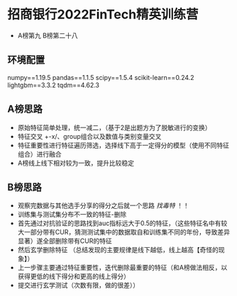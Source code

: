 # 招商银行2022FinTech精英训练营


* A榜第九 B榜第二十八

## 环境配置

numpy==1.19.5
pandas==1.1.5
scipy==1.5.4
scikit-learn==0.24.2
lightgbm==3.3.2
tqdm==4.62.3


## A榜思路

* 原始特征简单处理，统一减二，（基于2是出题方为了脱敏进行的变换）
* 特征交叉 +-x/、group组合以及数值与类别变量交叉
* 特征重要性进行特征遍历筛选，选择线下高于一定得分的模型（使用不同特征组合）进行融合
* A榜线上线下相对较为一致，提升比较稳定


## B榜思路

* 观察完数据与其他选手分享的得分之后就一个思路 *找毒特* ！！ 
* 训练集与测试集分布不一致的特征-删除
* 首先通过对抗验证的思路找到auc指标远大于0.5的特征，（这些特征名中有较大一部分带有CUR，猜测测试集中的数据取自和训练集不同的年份，导致差异显著）遂全部删除带有CUR的特征 
* 然后玄学删除特征 （总结发现的主要规律是线下越低，线上越高【奇怪的现象】）
* 上一步骤主要通过特征重要性，迭代删除最重要的特征（和A榜做法相反，以获得更低的线下得分和更高的线上得分）
* 提交进行玄学测试（次数有限，做的很差））

